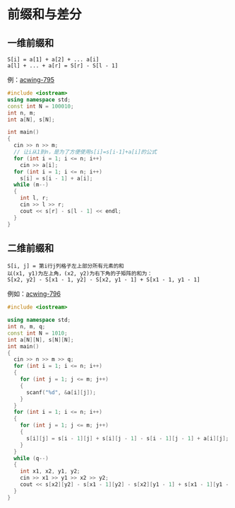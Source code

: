 # 前缀和与差分

## 一维前缀和

```text
S[i] = a[1] + a[2] + ... a[i]
a[l] + ... + a[r] = S[r] - S[l - 1]
```

例：[acwing-795](https://www.acwing.com/problem/content/description/797/)

```c++
#include <iostream>
using namespace std;
const int N = 100010;
int n, m;
int a[N], s[N];

int main()
{
  cin >> n >> m;
  // 让i从1到n，是为了方便使用s[i]=s[i-1]+a[i]的公式
  for (int i = 1; i <= n; i++)
    cin >> a[i];
  for (int i = 1; i <= n; i++)
    s[i] = s[i - 1] + a[i];
  while (m--)
  {
    int l, r;
    cin >> l >> r;
    cout << s[r] - s[l - 1] << endl;
  }
}

```

## 二维前缀和

```
S[i, j] = 第i行j列格子左上部分所有元素的和
以(x1, y1)为左上角，(x2, y2)为右下角的子矩阵的和为：
S[x2, y2] - S[x1 - 1, y2] - S[x2, y1 - 1] + S[x1 - 1, y1 - 1]
```

例如：[acwing-796](https://www.acwing.com/problem/content/description/798/)

```c++
#include <iostream>

using namespace std;
int n, m, q;
const int N = 1010;
int a[N][N], s[N][N];
int main()
{
  cin >> n >> m >> q;
  for (int i = 1; i <= n; i++)
  {
    for (int j = 1; j <= m; j++)
    {
      scanf("%d", &a[i][j]);
    }
  }
  for (int i = 1; i <= n; i++)
  {
    for (int j = 1; j <= m; j++)
    {
      s[i][j] = s[i - 1][j] + s[i][j - 1] - s[i - 1][j - 1] + a[i][j];
    }
  }
  while (q--)
  {
    int x1, x2, y1, y2;
    cin >> x1 >> y1 >> x2 >> y2;
    cout << s[x2][y2] - s[x1 - 1][y2] - s[x2][y1 - 1] + s[x1 - 1][y1 - 1] << endl;
  }
}
```

